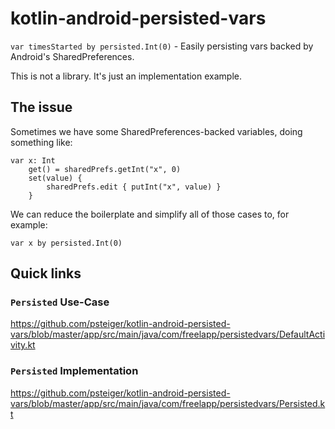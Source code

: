 # kotlin-android-persisted-vars
`var timesStarted by persisted.Int(0)` - Easily persisting vars backed by Android's SharedPreferences.

This is not a library. It's just an implementation example.

## The issue

Sometimes we have some SharedPreferences-backed variables, doing something like:

```
var x: Int
    get() = sharedPrefs.getInt("x", 0)  
    set(value) {  
        sharedPrefs.edit { putInt("x", value) }  
    }
```

We can reduce the boilerplate and simplify all of those cases to, for example:

```
var x by persisted.Int(0)
```
## Quick links

### `Persisted` Use-Case

https://github.com/psteiger/kotlin-android-persisted-vars/blob/master/app/src/main/java/com/freelapp/persistedvars/DefaultActivity.kt

### `Persisted` Implementation

https://github.com/psteiger/kotlin-android-persisted-vars/blob/master/app/src/main/java/com/freelapp/persistedvars/Persisted.kt

